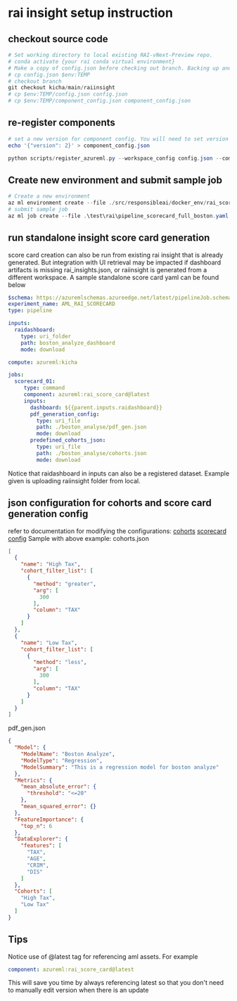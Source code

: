 # rai insight setup instruction
## checkout source code
```powershell
# Set working directory to local existing RAI-vNext-Preview repo.
# conda activate {your rai conda virtual environment}
# Make a copy of config.json before checking out branch. Backing up and restoring them in powershell is included below, you will need to adjust the command base on your shell.
# cp config.json $env:TEMP
# checkout branch
git checkout kicha/main/raiinsight
# cp $env:TEMP/config.json config.json
# cp $env:TEMP/component_config.json component_config.json
```
## re-register components
```powershell
# set a new version for component config. You will need to set version to be current highest + 1
echo '{"version": 2}' > component_config.json

python scripts/register_azureml.py --workspace_config config.json --component_config component_config.json --base_directory .
```
## Create new environment and submit sample job
```powershell
# Create a new environment
az ml environment create --file ./src/responsibleai/docker_env/rai_score_card_env.yaml
# submit sample job
az ml job create --file .\test\rai\pipeline_scorecard_full_boston.yaml
```

## run standalone insight score card generation
score card creation can also be run from existing rai insight that is already generated. But integration with UI retrieval may be impacted if dashboard artifacts is missing rai_insights.json, or raiinsight is generated from a different workspace. A sample standalone score card yaml can be found below
```yaml
$schema: https://azuremlschemas.azureedge.net/latest/pipelineJob.schema.json
experiment_name: AML_RAI_SCORECARD
type: pipeline

inputs:
  raidashboard:
    type: uri_folder
    path: boston_analyze_dashboard
    mode: download

compute: azureml:kicha

jobs:
  scorecard_01:
     type: command
     component: azureml:rai_score_card@latest
     inputs:
       dashboard: ${{parent.inputs.raidashboard}}
       pdf_generation_config:
         type: uri_file
         path: ./boston_analyse/pdf_gen.json
         mode: download
       predefined_cohorts_json:
         type: uri_file
         path: ./boston_analyse/cohorts.json
         mode: download
```
Notice that raidashboard in inputs can also be a registered dataset. Example given is uploading raiinsight folder from local.

## json configuration for cohorts and score card generation config
refer to documentation for modifying the configurations:
[cohorts](https://microsoft.sharepoint-df.com/:w:/t/AzureMLResponsibleAI/ETztxpUyd7VEh5UjY2G06cUBJbDhrKEQRx6ka6cGh0i5UQ?e=nfU4qS)
[scorecard config](https://microsoft.sharepoint-df.com/:w:/t/AzureMLResponsibleAI/EcRxssK8LCpAqphZJf8Mv8oBLKbvpGSTnkeyeVU3XZkMLQ?e=WViGHt)
Sample with above example:
cohorts.json
```json
[
  {
    "name": "High Tax",
    "cohort_filter_list": [
      {
        "method": "greater",
        "arg": [
          300
        ],
        "column": "TAX"
      }
    ]
  },
  {
    "name": "Low Tax",
    "cohort_filter_list": [
      {
        "method": "less",
        "arg": [
          300
        ],
        "column": "TAX"
      }
    ]
  }
]
```
pdf_gen.json
```json
{
  "Model": {
    "ModelName": "Boston Analyze",
    "ModelType": "Regression",
    "ModelSummary": "This is a regression model for boston analyze"
  },
  "Metrics": {
    "mean_absolute_error": {
      "threshold": "<=20"
    },
    "mean_squared_error": {}
  },
  "FeatureImportance": {
    "top_n": 6
  },
  "DataExplorer": {
    "features": [
      "TAX",
      "AGE",
      "CRIM",
      "DIS"
    ]
  },
  "Cohorts": [
    "High Tax",
    "Low Tax"
  ]
}
```

## Tips
Notice use of @latest tag for referencing aml assets. For example
```yaml
component: azureml:rai_score_card@latest
```
This will save you time by always referencing latest so that you don't need to manually edit version when there is an update
